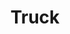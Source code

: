 ---
layout: child_layout/cargo_categories_category
title: Truck
permalink: /cargo-categories/truck-transport/truck/
hero: /assets/img/content/hero/fullsize/truck.jpg
side_nav_id: 3
hero_classes: is-fullscreen
content_type: cargo_item
---